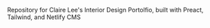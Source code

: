 Repository for Claire Lee's Interior Design Portolfio, built with Preact, Tailwind, and Netlify CMS
